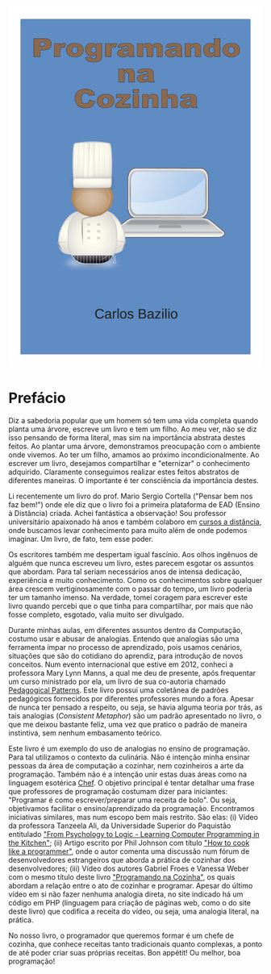 # ![](/cover.jpg)

# Prefácio

Diz a sabedoria popular que um homem só tem uma vida completa quando planta uma árvore, escreve um livro e tem um filho. Ao meu ver, não se diz isso pensando de forma literal, mas sim na importância abstrata destes feitos. Ao plantar uma árvore, demonstramos preocupação com o ambiente onde vivemos. Ao ter um filho, amamos ao próximo incondicionalmente. Ao escrever um livro, desejamos compartilhar e "eternizar" o conhecimento adquirido. Claramente conseguimos realizar estes feitos abstratos de diferentes maneiras. O importante é ter consciência da importância destes.

Li recentemente um livro do prof. Mario Sergio Cortella ("Pensar bem nos faz bem!") onde ele diz que o livro foi a primeira plataforma de EAD (Ensino à Distância) criada. Achei fantástica a observação! Sou professor universitário apaixonado há anos e também colaboro em [cursos a distância](http://cederj.edu.br/), onde buscamos levar conhecimento para muito além de onde podemos imaginar. Um livro, de fato, tem esse poder.

Os escritores também me despertam igual fascínio. Aos olhos ingênuos de alguém que nunca escreveu um livro, estes parecem esgotar os assuntos que abordam. Para tal seriam necessários anos de intensa dedicação, experiência e muito conhecimento. Como os conhecimentos sobre qualquer área crescem vertiginosamente com o passar do tempo, um livro poderia ter um tamanho imenso. Na verdade, tomei coragem para escrever este livro quando percebi que o que tinha para compartilhar, por mais que não fosse completo, esgotado, valia muito ser divulgado.

Durante minhas aulas, em diferentes assuntos dentro da Computação, costumo usar e abusar de analogias. Entendo que analogias são uma ferramenta ímpar no processo de aprendizado, pois usamos cenários, situações que são do cotidiano do aprendiz, para introdução de novos conceitos. Num evento internacional que estive em 2012, conheci a professora Mary Lynn Manns, a qual me deu de presente, após frequentar um curso ministrado por ela, um livro de sua co-autoria chamado [Pedagogical Patterns](http://www.pedagogicalpatterns.org "Title"). Este livro possui uma coletânea de padrões pedagógicos fornecidos por diferentes professores mundo a fora. Apesar de nunca ter pensado a respeito, ou seja, se havia alguma teoria por trás, as tais analogias (*Consistent Metaphor*) são um padrão apresentado no livro, o que me deixou bastante feliz, uma vez que pratico o padrão de maneira instintiva, sem nenhum embasamento teórico.

Este livro é um exemplo do uso de analogias no ensino de programação. Para tal utilizamos o contexto da culinária. Não é intenção minha ensinar pessoas da área de computação a cozinhar, nem cozinheiros a arte da programação. Também não é a intenção unir estas duas áreas como na linguagem esotérica [Chef](http://www.dangermouse.net/esoteric/chef.html). O objetivo principal é tentar detalhar uma frase que professores de programação costumam dizer para iniciantes: "Programar é como escrever/preparar uma receita de bolo". Ou seja, objetivamos facilitar o ensino/aprendizado da programação. Encontramos iniciativas similares, mas num escopo bem mais restrito. São elas: (i) Vídeo da professora Tanzeela Ali, da Universidade Superior do Paquistão entitulado ["From Psychology to Logic - Learning Computer Programming in the Kitchen"](https://www.youtube.com/watch?v=Ya3fjj3ewUU); (ii) Artigo escrito por Phil Johnson com título ["How to cook like a programmer"](http://www.itworld.com/article/2694941/virtualization/how-to-cook-like-a-programmer.html), onde o autor comenta uma discussão num fórum de desenvolvedores estrangeiros que aborda a prática de cozinhar dos desenvolvedores; (iii) Vídeo dos autores Gabriel Froes e Vanessa Weber com o mesmo título deste livro ["Programando na Cozinha"](http://codigofonte.uol.com.br/videos/programando-na-cozinha-vlog-10), os quais abordam a relação entre o ato de cozinhar e programar. Apesar do último vídeo em si não fazer nenhuma analogia direta, no site indicado há um código em PHP (linguagem para criação de páginas web, como o do site deste livro) que codifica a receita do vídeo, ou seja, uma analogia literal, na prática.

No nosso livro, o programador que queremos formar é um chefe de cozinha, que conhece receitas tanto tradicionais quanto complexas, a ponto de até poder criar suas próprias receitas. Bon appétit! Ou melhor, boa programação!

